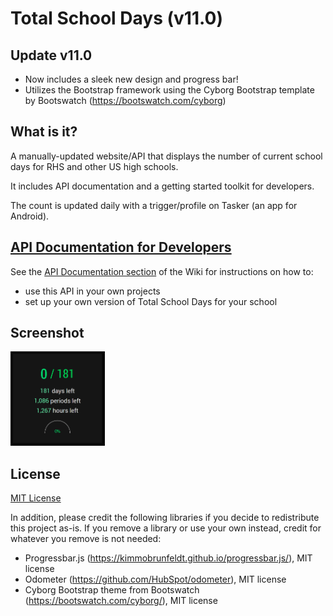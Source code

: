 # Total School Days (v11.0)

## Update v11.0

- Now includes a sleek new design and progress bar!
- Utilizes the Bootstrap framework using the Cyborg Bootstrap template by Bootswatch (https://bootswatch.com/cyborg)

## What is it?

A manually-updated website/API that displays the number of current school days for RHS and other US high schools.

It includes API documentation and a getting started toolkit for developers.

The count is updated daily with a trigger/profile on Tasker (an app for Android).

## [API Documentation for Developers](https://github.com/siliconninja/TotalSchoolDays/blob/master/wiki/API-Documentation.md)
See the [API Documentation section](https://github.com/siliconninja/TotalSchoolDays/blob/master/wiki/API-Documentation.md) of the Wiki for instructions on how to:
- use this API in your own projects
- set up your own version of Total School Days for your school

## Screenshot

<img src="website/images/screenshot.png" alt="Total School Days Website" width="30%" height="30%">

## License

[MIT License](LICENSE)

In addition, please credit the following libraries if you decide to redistribute this project as-is. If you remove a library or use your own instead, credit for whatever you remove is not needed:
- Progressbar.js (https://kimmobrunfeldt.github.io/progressbar.js/), MIT license
- Odometer (https://github.com/HubSpot/odometer), MIT license
- Cyborg Bootstrap theme from Bootswatch (https://bootswatch.com/cyborg/), MIT license
